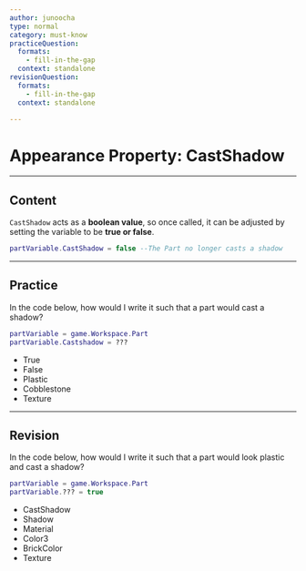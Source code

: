 ```yaml
---
author: junoocha
type: normal
category: must-know
practiceQuestion:
  formats:
    - fill-in-the-gap
  context: standalone
revisionQuestion:
  formats:
    - fill-in-the-gap
  context: standalone

---
```


# Appearance Property: CastShadow
---

## Content

`CastShadow` acts as a **boolean value**, so once called, it can be adjusted by setting the variable to be **true or false**.

```lua
partVariable.CastShadow = false --The Part no longer casts a shadow
```


---
## Practice
In the code below, how would I write it such that a part would cast a shadow?
```lua
partVariable = game.Workspace.Part
partVariable.Castshadow = ???

```

- True
- False
- Plastic
- Cobblestone
- Texture

---

## Revision
In the code below, how would I write it such that a part would look plastic and cast a shadow?
```lua
partVariable = game.Workspace.Part
partVariable.??? = true

```

- CastShadow
- Shadow
- Material
- Color3
- BrickColor
- Texture